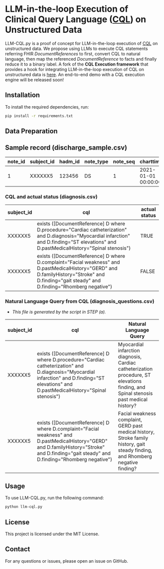 # LLM-in-the-loop Execution of Clinical Query Language ([CQL](https://cql.hl7.org/)) on Unstructured Data

LLM-CQL.py is a proof of concept for LLM-in-the-loop execution of [CQL](https://cql.hl7.org/) on unstructured data. We propose using LLMs to execute CQL statements referring FHIR *DocumentReferences* to first, convert CQL to natural language, then map the referenced *DocumentReference* to facts and finally reduce it to a binary label. A fork of the **CQL Execution framework** that provides a hook for integrating LLM-in-the-loop execution of CQL on unstructured data is [here](https://github.com/dermatologist/cql-execution). An end-to-end demo with a CQL execution engine will be released soon!

## Installation

To install the required dependencies, run:

```bash
pip install -r requirements.txt
```

## Data Preparation

## Sample record (discharge_sample.csv)
note_id | subject_id | hadm_id | note_type | note_seq | charttime | storetime | text |
| --- | --- | --- | --- | --- | --- | --- | --- |
| 1 | XXXXXX5 | 123456 | DS | 1 | 2021-01-01 00:00:00 | 2021-01-01 00:00:00 | Sample Text

### CQL and actual status (diagnosis.csv)

| subject_id | cql | actual status |
| --- | --- | --- |
| XXXXXX5 | exists ([DocumentReference] D where D.procedure="Cardiac catheterization" and D.diagnosis="Myocardial infarction" and D.finding="ST elevations" and D.pastMedicalHistory="Spinal stenosis") | TRUE
| XXXXXX5 | exists ([DocumentReference] D where D.complaint="Facial weakness" and D.pastMedicalHistory="GERD" and D.familyHistory="Stroke" and D.finding="gait steady" and D.finding="Rhomberg negative") | FALSE

### Natural Language Query from CQL (diagnosis_questions.csv)
* *This file is generated by the script in STEP (a).*

| subject_id | cql | Natural Language Query |
| --- | --- | --- |
| XXXXXX5 | exists ([DocumentReference] D where D.procedure="Cardiac catheterization" and D.diagnosis="Myocardial infarction" and D.finding="ST elevations" and D.pastMedicalHistory="Spinal stenosis") | Myocardial infarction diagnosis, Cardiac catheterization procedure, ST elevations finding, and Spinal stenosis past medical history?
| XXXXXX5 | exists ([DocumentReference] D where D.complaint="Facial weakness" and D.pastMedicalHistory="GERD" and D.familyHistory="Stroke" and D.finding="gait steady" and D.finding="Rhomberg negative") | Facial weakness complaint, GERD past medical history, Stroke family history, gait steady finding, and Rhomberg negative finding?






## Usage

To use LLM-CQL.py, run the following command:

```bash
python llm-cql.py
```


## License

This project is licensed under the MIT License.

## Contact

For any questions or issues, please open an issue on GitHub.
